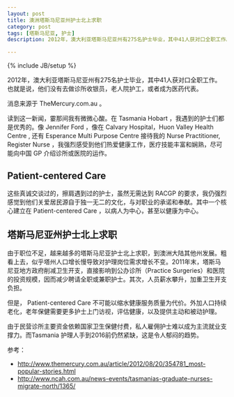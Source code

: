 ```yaml
---
layout: post
title: 澳洲塔斯马尼亚州护士北上求职
category: post
tags: [塔斯马尼亚, 护士]
description: 2012年，澳大利亚塔斯马尼亚州有275名护士毕业，其中41人获对口全职工作。也就是说，他们没有去做诊所收银员，老人院护工，或者成为医药代表。

---
```

{% include JB/setup %}

2012年，澳大利亚塔斯马尼亚州有275名护士毕业，其中41人获对口全职工作。也就是说，他们没有去做诊所收银员，老人院护工，或者成为医药代表。

消息来源于 TheMercury.com.au 。

读到这一新闻，霎那间我有微微心酸。在 Tasmania Hobart ，我遇到的护士们都是优秀的。像 Jennifer Ford ，像在 Calvary Hospital，Huon Valley Health Centre , 还有 Esperance Multi Purpose Centre 接待我的 Nurse Practitioner, Register Nurse ，我强烈感受到他们热爱健康工作，医疗技能丰富和娴熟，尽可能向中国 GP 介绍诊所或医院的运作。

## Patient-centered Care

这些真诚交谈过的，擦肩遇到过的护士，虽然无需达到 RACGP 的要求，我仍强烈感觉到他们关爱居民源自于独一无二的文化，与对职业的承诺和奉献。其中一个核心建立在 Patient-centered Care ，以病人为中心，甚至以健康为中心。


## 塔斯马尼亚州护士北上求职

由于职位不足，越来越多的塔斯马尼亚护士北上求职，到澳洲大陆其他州发展。粗看上去，似乎塔州人口增长慢导致对护理岗位需求增长不变。2011年末，塔斯马尼亚地方政府削减卫生开支，直接影响到公办诊所（Practice Surgeries）和医院的投资规模，因而减少聘请全职或兼职护士。其次，人员薪水攀升，加重卫生开支负担。

但是， Patient-centered Care 不可能以缩水健康服务质量为代价。外加人口持续老化，老年保健需要更多护士上门访视，评估健康，以及提供主动和被动护理。

由于民营诊所主要资金依赖国家卫生保健付费，私人雇佣护士难以成为主流就业支撑力。而Tasmania 护理人手到2016前仍然紧缺，这是令人郁闷的趋势。



参考：

* http://www.themercury.com.au/article/2012/08/20/354781_most-popular-stories.html
* http://www.ncah.com.au/news-events/tasmanias-graduate-nurses-migrate-north/1365/